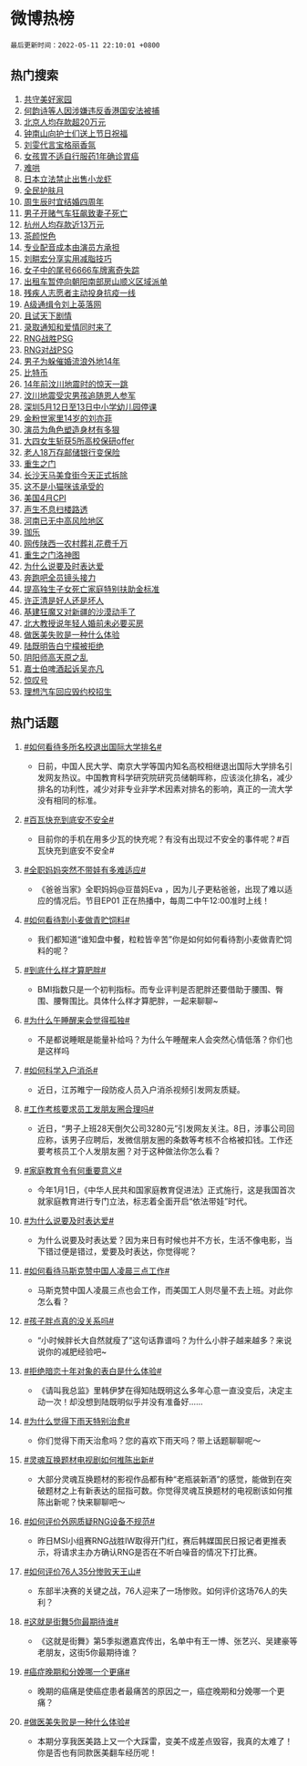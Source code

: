 # 微博热榜

`最后更新时间：2022-05-11 22:10:01 +0800`

## 热门搜索

1. [共守美好家园](https://m.weibo.cn/search?containerid=100103type%3D1%26t%3D10%26q%3D%23%E5%85%B1%E5%AE%88%E7%BE%8E%E5%A5%BD%E5%AE%B6%E5%9B%AD%23&stream_entry_id=51&isnewpage=1&extparam=seat%3D1%26c_type%3D51%26filter_type%3Drealtimehot%26cate%3D10103%26pos%3D0%26dgr%3D0%26display_time%3D1652278200%26pre_seqid%3D1652278200742035000325&luicode=10000011&lfid=106003type%253D25%2526t%253D3%2526disable_hot%253D1%2526filter_type%253Drealtimehot)
1. [何韵诗等人因涉嫌违反香港国安法被捕](https://m.weibo.cn/search?containerid=100103type%3D1%26t%3D10%26q%3D%23%E4%BD%95%E9%9F%B5%E8%AF%97%E7%AD%89%E4%BA%BA%E5%9B%A0%E6%B6%89%E5%AB%8C%E8%BF%9D%E5%8F%8D%E9%A6%99%E6%B8%AF%E5%9B%BD%E5%AE%89%E6%B3%95%E8%A2%AB%E6%8D%95%23&stream_entry_id=31&isnewpage=1&extparam=seat%3D1%26filter_type%3Drealtimehot%26dgr%3D0%26lcate%3D5001%26c_type%3D31%26realpos%3D1%26flag%3D1%26pos%3D0%26cate%3D0%26display_time%3D1652278200%26pre_seqid%3D1652278200742035000325&luicode=10000011&lfid=106003type%253D25%2526t%253D3%2526disable_hot%253D1%2526filter_type%253Drealtimehot)
1. [北京人均存款超20万元](https://m.weibo.cn/search?containerid=100103type%3D1%26t%3D10%26q%3D%23%E5%8C%97%E4%BA%AC%E4%BA%BA%E5%9D%87%E5%AD%98%E6%AC%BE%E8%B6%8520%E4%B8%87%E5%85%83%23&stream_entry_id=31&isnewpage=1&extparam=seat%3D1%26filter_type%3Drealtimehot%26dgr%3D0%26lcate%3D5001%26c_type%3D31%26realpos%3D2%26flag%3D1%26pos%3D1%26cate%3D0%26display_time%3D1652278200%26pre_seqid%3D1652278200742035000325&luicode=10000011&lfid=106003type%253D25%2526t%253D3%2526disable_hot%253D1%2526filter_type%253Drealtimehot)
1. [钟南山向护士们送上节日祝福](https://m.weibo.cn/search?containerid=100103type%3D1%26t%3D10%26q%3D%23%E9%92%9F%E5%8D%97%E5%B1%B1%E5%90%91%E6%8A%A4%E5%A3%AB%E4%BB%AC%E9%80%81%E4%B8%8A%E8%8A%82%E6%97%A5%E7%A5%9D%E7%A6%8F%23&stream_entry_id=31&isnewpage=1&extparam=seat%3D1%26filter_type%3Drealtimehot%26dgr%3D0%26lcate%3D5001%26c_type%3D31%26realpos%3D3%26flag%3D0%26pos%3D2%26cate%3D0%26display_time%3D1652278200%26pre_seqid%3D1652278200742035000325&luicode=10000011&lfid=106003type%253D25%2526t%253D3%2526disable_hot%253D1%2526filter_type%253Drealtimehot)
1. [刘雯代言宝格丽香氛](https://m.weibo.cn/search?containerid=100103type%3D1%26t%3D10%26q%3D%23%E5%88%98%E9%9B%AF%E4%BB%A3%E8%A8%80%E5%AE%9D%E6%A0%BC%E4%B8%BD%E9%A6%99%E6%B0%9B%23&stream_entry_id=31&isnewpage=1&extparam=seat%3D1%26adid%3D153945%26topic_ad%3D1%26filter_type%3Drealtimehot%26dgr%3D0%26lcate%3D5001%26c_type%3D31%26pos%3D3%26cate%3D0%26display_time%3D1652278200%26pre_seqid%3D1652278200742035000325&luicode=10000011&lfid=106003type%253D25%2526t%253D3%2526disable_hot%253D1%2526filter_type%253Drealtimehot)
1. [女孩胃不适自行服药1年确诊胃癌](https://m.weibo.cn/search?containerid=100103type%3D1%26t%3D10%26q%3D%23%E5%A5%B3%E5%AD%A9%E8%83%83%E4%B8%8D%E9%80%82%E8%87%AA%E8%A1%8C%E6%9C%8D%E8%8D%AF1%E5%B9%B4%E7%A1%AE%E8%AF%8A%E8%83%83%E7%99%8C%23&stream_entry_id=31&isnewpage=1&extparam=seat%3D1%26filter_type%3Drealtimehot%26dgr%3D0%26lcate%3D5001%26c_type%3D31%26realpos%3D4%26flag%3D2%26pos%3D4%26cate%3D0%26display_time%3D1652278200%26pre_seqid%3D1652278200742035000325&luicode=10000011&lfid=106003type%253D25%2526t%253D3%2526disable_hot%253D1%2526filter_type%253Drealtimehot)
1. [难哄](https://m.weibo.cn/search?containerid=100103type%3D1%26t%3D10%26q%3D%E9%9A%BE%E5%93%84&stream_entry_id=31&isnewpage=1&extparam=seat%3D1%26filter_type%3Drealtimehot%26dgr%3D0%26lcate%3D5001%26c_type%3D31%26realpos%3D5%26flag%3D1%26pos%3D5%26cate%3D0%26display_time%3D1652278200%26pre_seqid%3D1652278200742035000325&luicode=10000011&lfid=106003type%253D25%2526t%253D3%2526disable_hot%253D1%2526filter_type%253Drealtimehot)
1. [日本立法禁止出售小龙虾](https://m.weibo.cn/search?containerid=100103type%3D1%26t%3D10%26q%3D%23%E6%97%A5%E6%9C%AC%E7%AB%8B%E6%B3%95%E7%A6%81%E6%AD%A2%E5%87%BA%E5%94%AE%E5%B0%8F%E9%BE%99%E8%99%BE%23&stream_entry_id=31&isnewpage=1&extparam=seat%3D1%26filter_type%3Drealtimehot%26dgr%3D0%26lcate%3D5001%26c_type%3D31%26realpos%3D6%26flag%3D1%26pos%3D6%26cate%3D0%26display_time%3D1652278200%26pre_seqid%3D1652278200742035000325&luicode=10000011&lfid=106003type%253D25%2526t%253D3%2526disable_hot%253D1%2526filter_type%253Drealtimehot)
1. [全民护肤月](https://m.weibo.cn/search?containerid=100103type%3D1%26t%3D10%26q%3D%23%E5%85%A8%E6%B0%91%E6%8A%A4%E8%82%A4%E6%9C%88%23&stream_entry_id=31&isnewpage=1&extparam=seat%3D1%26adid%3D153463%26filter_type%3Drealtimehot%26dgr%3D0%26lcate%3D5001%26c_type%3D31%26pos%3D7%26cate%3D0%26display_time%3D1652278200%26pre_seqid%3D1652278200742035000325&luicode=10000011&lfid=106003type%253D25%2526t%253D3%2526disable_hot%253D1%2526filter_type%253Drealtimehot)
1. [周生辰时宜结婚四周年](https://m.weibo.cn/search?containerid=100103type%3D1%26t%3D10%26q%3D%23%E5%91%A8%E7%94%9F%E8%BE%B0%E6%97%B6%E5%AE%9C%E7%BB%93%E5%A9%9A%E5%9B%9B%E5%91%A8%E5%B9%B4%23&stream_entry_id=31&isnewpage=1&extparam=seat%3D1%26filter_type%3Drealtimehot%26dgr%3D0%26lcate%3D5001%26c_type%3D31%26realpos%3D7%26flag%3D1%26pos%3D8%26cate%3D0%26display_time%3D1652278200%26pre_seqid%3D1652278200742035000325&luicode=10000011&lfid=106003type%253D25%2526t%253D3%2526disable_hot%253D1%2526filter_type%253Drealtimehot)
1. [男子开赌气车狂飙致妻子死亡](https://m.weibo.cn/search?containerid=100103type%3D1%26t%3D10%26q%3D%23%E7%94%B7%E5%AD%90%E5%BC%80%E8%B5%8C%E6%B0%94%E8%BD%A6%E7%8B%82%E9%A3%99%E8%87%B4%E5%A6%BB%E5%AD%90%E6%AD%BB%E4%BA%A1%23&stream_entry_id=31&isnewpage=1&extparam=seat%3D1%26filter_type%3Drealtimehot%26dgr%3D0%26lcate%3D5001%26c_type%3D31%26realpos%3D8%26flag%3D0%26pos%3D9%26cate%3D0%26display_time%3D1652278200%26pre_seqid%3D1652278200742035000325&luicode=10000011&lfid=106003type%253D25%2526t%253D3%2526disable_hot%253D1%2526filter_type%253Drealtimehot)
1. [杭州人均存款近13万元](https://m.weibo.cn/search?containerid=100103type%3D1%26t%3D10%26q%3D%23%E6%9D%AD%E5%B7%9E%E4%BA%BA%E5%9D%87%E5%AD%98%E6%AC%BE%E8%BF%9113%E4%B8%87%E5%85%83%23&stream_entry_id=31&isnewpage=1&extparam=seat%3D1%26filter_type%3Drealtimehot%26dgr%3D0%26lcate%3D5001%26c_type%3D31%26realpos%3D9%26flag%3D1%26pos%3D10%26cate%3D0%26display_time%3D1652278200%26pre_seqid%3D1652278200742035000325&luicode=10000011&lfid=106003type%253D25%2526t%253D3%2526disable_hot%253D1%2526filter_type%253Drealtimehot)
1. [茶颜悦色](https://m.weibo.cn/search?containerid=100103type%3D1%26t%3D10%26q%3D%23%E8%8C%B6%E9%A2%9C%E6%82%A6%E8%89%B2%23&stream_entry_id=31&isnewpage=1&extparam=seat%3D1%26filter_type%3Drealtimehot%26dgr%3D0%26lcate%3D5001%26c_type%3D31%26realpos%3D10%26flag%3D2%26pos%3D11%26cate%3D0%26display_time%3D1652278200%26pre_seqid%3D1652278200742035000325&luicode=10000011&lfid=106003type%253D25%2526t%253D3%2526disable_hot%253D1%2526filter_type%253Drealtimehot)
1. [专业配音成本由演员方承担](https://m.weibo.cn/search?containerid=100103type%3D1%26t%3D10%26q%3D%23%E4%B8%93%E4%B8%9A%E9%85%8D%E9%9F%B3%E6%88%90%E6%9C%AC%E7%94%B1%E6%BC%94%E5%91%98%E6%96%B9%E6%89%BF%E6%8B%85%23&stream_entry_id=31&isnewpage=1&extparam=seat%3D1%26filter_type%3Drealtimehot%26dgr%3D0%26lcate%3D5001%26c_type%3D31%26realpos%3D11%26flag%3D0%26pos%3D12%26cate%3D0%26display_time%3D1652278200%26pre_seqid%3D1652278200742035000325&luicode=10000011&lfid=106003type%253D25%2526t%253D3%2526disable_hot%253D1%2526filter_type%253Drealtimehot)
1. [刘畊宏分享实用减脂技巧](https://m.weibo.cn/search?containerid=100103type%3D1%26t%3D10%26q%3D%23%E5%88%98%E7%95%8A%E5%AE%8F%E5%88%86%E4%BA%AB%E5%AE%9E%E7%94%A8%E5%87%8F%E8%84%82%E6%8A%80%E5%B7%A7%23&stream_entry_id=31&isnewpage=1&extparam=seat%3D1%26filter_type%3Drealtimehot%26dgr%3D0%26lcate%3D5001%26c_type%3D31%26realpos%3D12%26flag%3D0%26pos%3D13%26cate%3D0%26display_time%3D1652278200%26pre_seqid%3D1652278200742035000325&luicode=10000011&lfid=106003type%253D25%2526t%253D3%2526disable_hot%253D1%2526filter_type%253Drealtimehot)
1. [女子中的尾号6666车牌离奇失踪](https://m.weibo.cn/search?containerid=100103type%3D1%26t%3D10%26q%3D%23%E5%A5%B3%E5%AD%90%E4%B8%AD%E7%9A%84%E5%B0%BE%E5%8F%B76666%E8%BD%A6%E7%89%8C%E7%A6%BB%E5%A5%87%E5%A4%B1%E8%B8%AA%23&stream_entry_id=31&isnewpage=1&extparam=seat%3D1%26filter_type%3Drealtimehot%26dgr%3D0%26lcate%3D5001%26c_type%3D31%26realpos%3D13%26flag%3D0%26pos%3D14%26cate%3D0%26display_time%3D1652278200%26pre_seqid%3D1652278200742035000325&luicode=10000011&lfid=106003type%253D25%2526t%253D3%2526disable_hot%253D1%2526filter_type%253Drealtimehot)
1. [出租车暂停向朝阳南部房山顺义区域派单](https://m.weibo.cn/search?containerid=100103type%3D1%26t%3D10%26q%3D%23%E5%87%BA%E7%A7%9F%E8%BD%A6%E6%9A%82%E5%81%9C%E5%90%91%E6%9C%9D%E9%98%B3%E5%8D%97%E9%83%A8%E6%88%BF%E5%B1%B1%E9%A1%BA%E4%B9%89%E5%8C%BA%E5%9F%9F%E6%B4%BE%E5%8D%95%23&stream_entry_id=31&isnewpage=1&extparam=seat%3D1%26filter_type%3Drealtimehot%26dgr%3D0%26lcate%3D5001%26c_type%3D31%26realpos%3D14%26flag%3D1%26pos%3D15%26cate%3D0%26display_time%3D1652278200%26pre_seqid%3D1652278200742035000325&luicode=10000011&lfid=106003type%253D25%2526t%253D3%2526disable_hot%253D1%2526filter_type%253Drealtimehot)
1. [残疾人志愿者主动投身抗疫一线](https://m.weibo.cn/search?containerid=100103type%3D1%26t%3D10%26q%3D%23%E6%AE%8B%E7%96%BE%E4%BA%BA%E5%BF%97%E6%84%BF%E8%80%85%E4%B8%BB%E5%8A%A8%E6%8A%95%E8%BA%AB%E6%8A%97%E7%96%AB%E4%B8%80%E7%BA%BF%23&stream_entry_id=31&isnewpage=1&extparam=seat%3D1%26adid%3D153979%26filter_type%3Drealtimehot%26dgr%3D0%26lcate%3D5001%26c_type%3D31%26realpos%3D15%26flag%3D0%26pos%3D16%26cate%3D0%26display_time%3D1652278200%26pre_seqid%3D1652278200742035000325&luicode=10000011&lfid=106003type%253D25%2526t%253D3%2526disable_hot%253D1%2526filter_type%253Drealtimehot)
1. [A级通缉令刘上英落网](https://m.weibo.cn/search?containerid=100103type%3D1%26t%3D10%26q%3D%23A%E7%BA%A7%E9%80%9A%E7%BC%89%E4%BB%A4%E5%88%98%E4%B8%8A%E8%8B%B1%E8%90%BD%E7%BD%91%23&stream_entry_id=31&isnewpage=1&extparam=seat%3D1%26filter_type%3Drealtimehot%26dgr%3D0%26lcate%3D5001%26c_type%3D31%26realpos%3D16%26flag%3D1%26pos%3D17%26cate%3D0%26display_time%3D1652278200%26pre_seqid%3D1652278200742035000325&luicode=10000011&lfid=106003type%253D25%2526t%253D3%2526disable_hot%253D1%2526filter_type%253Drealtimehot)
1. [且试天下剧情](https://m.weibo.cn/search?containerid=100103type%3D1%26t%3D10%26q%3D%23%E4%B8%94%E8%AF%95%E5%A4%A9%E4%B8%8B%E5%89%A7%E6%83%85%23&stream_entry_id=31&isnewpage=1&extparam=seat%3D1%26filter_type%3Drealtimehot%26dgr%3D0%26lcate%3D5001%26c_type%3D31%26realpos%3D17%26flag%3D1%26pos%3D18%26cate%3D0%26display_time%3D1652278200%26pre_seqid%3D1652278200742035000325&luicode=10000011&lfid=106003type%253D25%2526t%253D3%2526disable_hot%253D1%2526filter_type%253Drealtimehot)
1. [录取通知和爱情同时来了](https://m.weibo.cn/search?containerid=100103type%3D1%26t%3D10%26q%3D%23%E5%BD%95%E5%8F%96%E9%80%9A%E7%9F%A5%E5%92%8C%E7%88%B1%E6%83%85%E5%90%8C%E6%97%B6%E6%9D%A5%E4%BA%86%23&stream_entry_id=31&isnewpage=1&extparam=seat%3D1%26filter_type%3Drealtimehot%26dgr%3D0%26lcate%3D5001%26c_type%3D31%26realpos%3D18%26flag%3D0%26pos%3D19%26cate%3D0%26display_time%3D1652278200%26pre_seqid%3D1652278200742035000325&luicode=10000011&lfid=106003type%253D25%2526t%253D3%2526disable_hot%253D1%2526filter_type%253Drealtimehot)
1. [RNG战胜PSG](https://m.weibo.cn/search?containerid=100103type%3D1%26t%3D10%26q%3D%23RNG%E6%88%98%E8%83%9CPSG%23&stream_entry_id=31&isnewpage=1&extparam=seat%3D1%26filter_type%3Drealtimehot%26dgr%3D0%26lcate%3D5001%26c_type%3D31%26realpos%3D19%26flag%3D1%26pos%3D20%26cate%3D0%26display_time%3D1652278200%26pre_seqid%3D1652278200742035000325&luicode=10000011&lfid=106003type%253D25%2526t%253D3%2526disable_hot%253D1%2526filter_type%253Drealtimehot)
1. [RNG对战PSG](http://m.weibo.cn/c/wbox?&id=j84w2uenjc&roomid=9888&q=%23RNG%E5%AF%B9%E6%88%98PSG%23&extparam=seat%3D1%26filter_type%3Drealtimehot%26dgr%3D0%26lcate%3D5001%26c_type%3D31%26realpos%3D20%26flag%3D1%26pos%3D21%26cate%3D0%26display_time%3D1652278200%26pre_seqid%3D1652278200742035000325&luicode=10000011&lfid=106003type%253D25%2526t%253D3%2526disable_hot%253D1%2526filter_type%253Drealtimehot)
1. [男子为躲催婚流浪外地14年](https://m.weibo.cn/search?containerid=100103type%3D1%26t%3D10%26q%3D%23%E7%94%B7%E5%AD%90%E4%B8%BA%E8%BA%B2%E5%82%AC%E5%A9%9A%E6%B5%81%E6%B5%AA%E5%A4%96%E5%9C%B014%E5%B9%B4%23&stream_entry_id=31&isnewpage=1&extparam=seat%3D1%26filter_type%3Drealtimehot%26dgr%3D0%26lcate%3D5001%26c_type%3D31%26realpos%3D21%26flag%3D0%26pos%3D22%26cate%3D0%26display_time%3D1652278200%26pre_seqid%3D1652278200742035000325&luicode=10000011&lfid=106003type%253D25%2526t%253D3%2526disable_hot%253D1%2526filter_type%253Drealtimehot)
1. [比特币](https://m.weibo.cn/search?containerid=100103type%3D1%26t%3D10%26q%3D%E6%AF%94%E7%89%B9%E5%B8%81&stream_entry_id=31&isnewpage=1&extparam=seat%3D1%26filter_type%3Drealtimehot%26dgr%3D0%26lcate%3D5001%26c_type%3D31%26realpos%3D22%26flag%3D1%26pos%3D23%26cate%3D0%26display_time%3D1652278200%26pre_seqid%3D1652278200742035000325&luicode=10000011&lfid=106003type%253D25%2526t%253D3%2526disable_hot%253D1%2526filter_type%253Drealtimehot)
1. [14年前汶川地震时的惊天一跳](https://m.weibo.cn/search?containerid=100103type%3D1%26t%3D10%26q%3D%2314%E5%B9%B4%E5%89%8D%E6%B1%B6%E5%B7%9D%E5%9C%B0%E9%9C%87%E6%97%B6%E7%9A%84%E6%83%8A%E5%A4%A9%E4%B8%80%E8%B7%B3%23&stream_entry_id=31&isnewpage=1&extparam=seat%3D1%26filter_type%3Drealtimehot%26dgr%3D0%26lcate%3D5001%26c_type%3D31%26realpos%3D23%26flag%3D1%26pos%3D24%26cate%3D0%26display_time%3D1652278200%26pre_seqid%3D1652278200742035000325&luicode=10000011&lfid=106003type%253D25%2526t%253D3%2526disable_hot%253D1%2526filter_type%253Drealtimehot)
1. [汶川地震受灾男孩追随恩人参军](https://m.weibo.cn/search?containerid=100103type%3D1%26t%3D10%26q%3D%23%E6%B1%B6%E5%B7%9D%E5%9C%B0%E9%9C%87%E5%8F%97%E7%81%BE%E7%94%B7%E5%AD%A9%E8%BF%BD%E9%9A%8F%E6%81%A9%E4%BA%BA%E5%8F%82%E5%86%9B%23&stream_entry_id=31&isnewpage=1&extparam=seat%3D1%26filter_type%3Drealtimehot%26dgr%3D0%26lcate%3D5001%26c_type%3D31%26realpos%3D24%26flag%3D1%26pos%3D25%26cate%3D0%26display_time%3D1652278200%26pre_seqid%3D1652278200742035000325&luicode=10000011&lfid=106003type%253D25%2526t%253D3%2526disable_hot%253D1%2526filter_type%253Drealtimehot)
1. [深圳5月12日至13日中小学幼儿园停课](https://m.weibo.cn/search?containerid=100103type%3D1%26t%3D10%26q%3D%23%E6%B7%B1%E5%9C%B35%E6%9C%8812%E6%97%A5%E8%87%B313%E6%97%A5%E4%B8%AD%E5%B0%8F%E5%AD%A6%E5%B9%BC%E5%84%BF%E5%9B%AD%E5%81%9C%E8%AF%BE%23&stream_entry_id=31&isnewpage=1&extparam=seat%3D1%26filter_type%3Drealtimehot%26dgr%3D0%26lcate%3D5001%26c_type%3D31%26realpos%3D25%26flag%3D0%26pos%3D26%26cate%3D0%26display_time%3D1652278200%26pre_seqid%3D1652278200742035000325&luicode=10000011&lfid=106003type%253D25%2526t%253D3%2526disable_hot%253D1%2526filter_type%253Drealtimehot)
1. [金粉世家里14岁的刘亦菲](https://m.weibo.cn/search?containerid=100103type%3D1%26t%3D10%26q%3D%23%E9%87%91%E7%B2%89%E4%B8%96%E5%AE%B6%E9%87%8C14%E5%B2%81%E7%9A%84%E5%88%98%E4%BA%A6%E8%8F%B2%23&stream_entry_id=31&isnewpage=1&extparam=seat%3D1%26filter_type%3Drealtimehot%26dgr%3D0%26lcate%3D5001%26c_type%3D31%26realpos%3D26%26flag%3D0%26pos%3D27%26cate%3D0%26display_time%3D1652278200%26pre_seqid%3D1652278200742035000325&luicode=10000011&lfid=106003type%253D25%2526t%253D3%2526disable_hot%253D1%2526filter_type%253Drealtimehot)
1. [演员为角色塑造身材有多狠](https://m.weibo.cn/search?containerid=100103type%3D1%26t%3D10%26q%3D%23%E6%BC%94%E5%91%98%E4%B8%BA%E8%A7%92%E8%89%B2%E5%A1%91%E9%80%A0%E8%BA%AB%E6%9D%90%E6%9C%89%E5%A4%9A%E7%8B%A0%23&stream_entry_id=31&isnewpage=1&extparam=seat%3D1%26filter_type%3Drealtimehot%26dgr%3D0%26lcate%3D5001%26c_type%3D31%26realpos%3D27%26flag%3D0%26pos%3D28%26cate%3D0%26display_time%3D1652278200%26pre_seqid%3D1652278200742035000325&luicode=10000011&lfid=106003type%253D25%2526t%253D3%2526disable_hot%253D1%2526filter_type%253Drealtimehot)
1. [大四女生斩获5所高校保研offer](https://m.weibo.cn/search?containerid=100103type%3D1%26t%3D10%26q%3D%23%E5%A4%A7%E5%9B%9B%E5%A5%B3%E7%94%9F%E6%96%A9%E8%8E%B75%E6%89%80%E9%AB%98%E6%A0%A1%E4%BF%9D%E7%A0%94offer%23&stream_entry_id=31&isnewpage=1&extparam=seat%3D1%26filter_type%3Drealtimehot%26dgr%3D0%26lcate%3D5001%26c_type%3D31%26realpos%3D28%26flag%3D0%26pos%3D29%26cate%3D0%26display_time%3D1652278200%26pre_seqid%3D1652278200742035000325&luicode=10000011&lfid=106003type%253D25%2526t%253D3%2526disable_hot%253D1%2526filter_type%253Drealtimehot)
1. [老人18万存邮储银行变保险](https://m.weibo.cn/search?containerid=100103type%3D1%26t%3D10%26q%3D%23%E8%80%81%E4%BA%BA18%E4%B8%87%E5%AD%98%E9%82%AE%E5%82%A8%E9%93%B6%E8%A1%8C%E5%8F%98%E4%BF%9D%E9%99%A9%23&stream_entry_id=31&isnewpage=1&extparam=seat%3D1%26filter_type%3Drealtimehot%26dgr%3D0%26lcate%3D5001%26c_type%3D31%26realpos%3D29%26flag%3D0%26pos%3D30%26cate%3D0%26display_time%3D1652278200%26pre_seqid%3D1652278200742035000325&luicode=10000011&lfid=106003type%253D25%2526t%253D3%2526disable_hot%253D1%2526filter_type%253Drealtimehot)
1. [重生之门](http://m.weibo.cn/c/wbox?&id=j84w2uenjc&roomid=9564&q=%23%E9%87%8D%E7%94%9F%E4%B9%8B%E9%97%A8%23&extparam=seat%3D1%26filter_type%3Drealtimehot%26dgr%3D0%26lcate%3D5001%26c_type%3D31%26realpos%3D30%26flag%3D0%26pos%3D31%26cate%3D0%26display_time%3D1652278200%26pre_seqid%3D1652278200742035000325&luicode=10000011&lfid=106003type%253D25%2526t%253D3%2526disable_hot%253D1%2526filter_type%253Drealtimehot)
1. [长沙天马美食街今天正式拆除](https://m.weibo.cn/search?containerid=100103type%3D1%26t%3D10%26q%3D%23%E9%95%BF%E6%B2%99%E5%A4%A9%E9%A9%AC%E7%BE%8E%E9%A3%9F%E8%A1%97%E4%BB%8A%E5%A4%A9%E6%AD%A3%E5%BC%8F%E6%8B%86%E9%99%A4%23&stream_entry_id=31&isnewpage=1&extparam=seat%3D1%26filter_type%3Drealtimehot%26dgr%3D0%26lcate%3D5001%26c_type%3D31%26realpos%3D31%26flag%3D0%26pos%3D32%26cate%3D0%26display_time%3D1652278200%26pre_seqid%3D1652278200742035000325&luicode=10000011&lfid=106003type%253D25%2526t%253D3%2526disable_hot%253D1%2526filter_type%253Drealtimehot)
1. [这不是小猫咪该承受的](https://m.weibo.cn/search?containerid=100103type%3D1%26t%3D10%26q%3D%23%E8%BF%99%E4%B8%8D%E6%98%AF%E5%B0%8F%E7%8C%AB%E5%92%AA%E8%AF%A5%E6%89%BF%E5%8F%97%E7%9A%84%23&stream_entry_id=31&isnewpage=1&extparam=seat%3D1%26filter_type%3Drealtimehot%26dgr%3D0%26lcate%3D5001%26c_type%3D31%26realpos%3D32%26flag%3D1%26pos%3D33%26cate%3D0%26display_time%3D1652278200%26pre_seqid%3D1652278200742035000325&luicode=10000011&lfid=106003type%253D25%2526t%253D3%2526disable_hot%253D1%2526filter_type%253Drealtimehot)
1. [美国4月CPI](https://m.weibo.cn/search?containerid=100103type%3D1%26t%3D10%26q%3D%23%E7%BE%8E%E5%9B%BD4%E6%9C%88CPI%23&stream_entry_id=31&isnewpage=1&extparam=seat%3D1%26filter_type%3Drealtimehot%26dgr%3D0%26lcate%3D5001%26c_type%3D31%26realpos%3D33%26flag%3D1%26pos%3D34%26cate%3D0%26display_time%3D1652278200%26pre_seqid%3D1652278200742035000325&luicode=10000011&lfid=106003type%253D25%2526t%253D3%2526disable_hot%253D1%2526filter_type%253Drealtimehot)
1. [声生不息扫楼路透](https://m.weibo.cn/search?containerid=100103type%3D1%26t%3D10%26q%3D%23%E5%A3%B0%E7%94%9F%E4%B8%8D%E6%81%AF%E6%89%AB%E6%A5%BC%E8%B7%AF%E9%80%8F%23&stream_entry_id=31&isnewpage=1&extparam=seat%3D1%26filter_type%3Drealtimehot%26dgr%3D0%26lcate%3D5001%26c_type%3D31%26realpos%3D34%26flag%3D1%26pos%3D35%26cate%3D0%26display_time%3D1652278200%26pre_seqid%3D1652278200742035000325&luicode=10000011&lfid=106003type%253D25%2526t%253D3%2526disable_hot%253D1%2526filter_type%253Drealtimehot)
1. [河南已无中高风险地区](https://m.weibo.cn/search?containerid=100103type%3D1%26t%3D10%26q%3D%23%E6%B2%B3%E5%8D%97%E5%B7%B2%E6%97%A0%E4%B8%AD%E9%AB%98%E9%A3%8E%E9%99%A9%E5%9C%B0%E5%8C%BA%23&stream_entry_id=31&isnewpage=1&extparam=seat%3D1%26filter_type%3Drealtimehot%26dgr%3D0%26lcate%3D5001%26c_type%3D31%26realpos%3D35%26flag%3D1%26pos%3D36%26cate%3D0%26display_time%3D1652278200%26pre_seqid%3D1652278200742035000325&luicode=10000011&lfid=106003type%253D25%2526t%253D3%2526disable_hot%253D1%2526filter_type%253Drealtimehot)
1. [珈乐](https://m.weibo.cn/search?containerid=100103type%3D1%26t%3D10%26q%3D%E7%8F%88%E4%B9%90&stream_entry_id=31&isnewpage=1&extparam=seat%3D1%26filter_type%3Drealtimehot%26dgr%3D0%26lcate%3D5001%26c_type%3D31%26realpos%3D36%26flag%3D0%26pos%3D37%26cate%3D0%26display_time%3D1652278200%26pre_seqid%3D1652278200742035000325&luicode=10000011&lfid=106003type%253D25%2526t%253D3%2526disable_hot%253D1%2526filter_type%253Drealtimehot)
1. [网传陕西一农村葬礼花费千万](https://m.weibo.cn/search?containerid=100103type%3D1%26t%3D10%26q%3D%23%E7%BD%91%E4%BC%A0%E9%99%95%E8%A5%BF%E4%B8%80%E5%86%9C%E6%9D%91%E8%91%AC%E7%A4%BC%E8%8A%B1%E8%B4%B9%E5%8D%83%E4%B8%87%23&stream_entry_id=31&isnewpage=1&extparam=seat%3D1%26filter_type%3Drealtimehot%26dgr%3D0%26lcate%3D5001%26c_type%3D31%26realpos%3D37%26flag%3D0%26pos%3D38%26cate%3D0%26display_time%3D1652278200%26pre_seqid%3D1652278200742035000325&luicode=10000011&lfid=106003type%253D25%2526t%253D3%2526disable_hot%253D1%2526filter_type%253Drealtimehot)
1. [重生之门洛神图](https://m.weibo.cn/search?containerid=100103type%3D1%26t%3D10%26q%3D%23%E9%87%8D%E7%94%9F%E4%B9%8B%E9%97%A8%E6%B4%9B%E7%A5%9E%E5%9B%BE%23&stream_entry_id=31&isnewpage=1&extparam=seat%3D1%26filter_type%3Drealtimehot%26dgr%3D0%26lcate%3D5001%26c_type%3D31%26realpos%3D38%26flag%3D0%26pos%3D39%26cate%3D0%26display_time%3D1652278200%26pre_seqid%3D1652278200742035000325&luicode=10000011&lfid=106003type%253D25%2526t%253D3%2526disable_hot%253D1%2526filter_type%253Drealtimehot)
1. [为什么说要及时表达爱](https://m.weibo.cn/search?containerid=100103type%3D1%26t%3D10%26q%3D%23%E4%B8%BA%E4%BB%80%E4%B9%88%E8%AF%B4%E8%A6%81%E5%8F%8A%E6%97%B6%E8%A1%A8%E8%BE%BE%E7%88%B1%23&stream_entry_id=31&isnewpage=1&extparam=seat%3D1%26filter_type%3Drealtimehot%26dgr%3D0%26lcate%3D5001%26c_type%3D31%26realpos%3D39%26flag%3D0%26pos%3D40%26cate%3D0%26display_time%3D1652278200%26pre_seqid%3D1652278200742035000325&luicode=10000011&lfid=106003type%253D25%2526t%253D3%2526disable_hot%253D1%2526filter_type%253Drealtimehot)
1. [奔跑吧全员镜头接力](https://m.weibo.cn/search?containerid=100103type%3D1%26t%3D10%26q%3D%23%E5%A5%94%E8%B7%91%E5%90%A7%E5%85%A8%E5%91%98%E9%95%9C%E5%A4%B4%E6%8E%A5%E5%8A%9B%23&stream_entry_id=31&isnewpage=1&extparam=seat%3D1%26filter_type%3Drealtimehot%26dgr%3D0%26lcate%3D5001%26c_type%3D31%26realpos%3D40%26flag%3D0%26pos%3D41%26cate%3D0%26display_time%3D1652278200%26pre_seqid%3D1652278200742035000325&luicode=10000011&lfid=106003type%253D25%2526t%253D3%2526disable_hot%253D1%2526filter_type%253Drealtimehot)
1. [提高独生子女死亡家庭特别扶助金标准](https://m.weibo.cn/search?containerid=100103type%3D1%26t%3D10%26q%3D%23%E6%8F%90%E9%AB%98%E7%8B%AC%E7%94%9F%E5%AD%90%E5%A5%B3%E6%AD%BB%E4%BA%A1%E5%AE%B6%E5%BA%AD%E7%89%B9%E5%88%AB%E6%89%B6%E5%8A%A9%E9%87%91%E6%A0%87%E5%87%86%23&stream_entry_id=31&isnewpage=1&extparam=seat%3D1%26filter_type%3Drealtimehot%26dgr%3D0%26lcate%3D5001%26c_type%3D31%26realpos%3D41%26flag%3D0%26pos%3D42%26cate%3D0%26display_time%3D1652278200%26pre_seqid%3D1652278200742035000325&luicode=10000011&lfid=106003type%253D25%2526t%253D3%2526disable_hot%253D1%2526filter_type%253Drealtimehot)
1. [许正清是好人还是坏人](https://m.weibo.cn/search?containerid=100103type%3D1%26t%3D10%26q%3D%23%E8%AE%B8%E6%AD%A3%E6%B8%85%E6%98%AF%E5%A5%BD%E4%BA%BA%E8%BF%98%E6%98%AF%E5%9D%8F%E4%BA%BA%23&stream_entry_id=31&isnewpage=1&extparam=seat%3D1%26filter_type%3Drealtimehot%26dgr%3D0%26lcate%3D5001%26c_type%3D31%26realpos%3D42%26flag%3D0%26pos%3D43%26cate%3D0%26display_time%3D1652278200%26pre_seqid%3D1652278200742035000325&luicode=10000011&lfid=106003type%253D25%2526t%253D3%2526disable_hot%253D1%2526filter_type%253Drealtimehot)
1. [基建狂魔又对新疆的沙漠动手了](https://m.weibo.cn/search?containerid=100103type%3D1%26t%3D10%26q%3D%23%E5%9F%BA%E5%BB%BA%E7%8B%82%E9%AD%94%E5%8F%88%E5%AF%B9%E6%96%B0%E7%96%86%E7%9A%84%E6%B2%99%E6%BC%A0%E5%8A%A8%E6%89%8B%E4%BA%86%23&stream_entry_id=31&isnewpage=1&extparam=seat%3D1%26filter_type%3Drealtimehot%26dgr%3D0%26lcate%3D5001%26c_type%3D31%26realpos%3D43%26flag%3D1%26pos%3D44%26cate%3D0%26display_time%3D1652278200%26pre_seqid%3D1652278200742035000325&luicode=10000011&lfid=106003type%253D25%2526t%253D3%2526disable_hot%253D1%2526filter_type%253Drealtimehot)
1. [北大教授说年轻人婚前未必要买房](https://m.weibo.cn/search?containerid=100103type%3D1%26t%3D10%26q%3D%23%E5%8C%97%E5%A4%A7%E6%95%99%E6%8E%88%E8%AF%B4%E5%B9%B4%E8%BD%BB%E4%BA%BA%E5%A9%9A%E5%89%8D%E6%9C%AA%E5%BF%85%E8%A6%81%E4%B9%B0%E6%88%BF%23&stream_entry_id=31&isnewpage=1&extparam=seat%3D1%26filter_type%3Drealtimehot%26dgr%3D0%26lcate%3D5001%26c_type%3D31%26realpos%3D44%26flag%3D0%26pos%3D45%26cate%3D0%26display_time%3D1652278200%26pre_seqid%3D1652278200742035000325&luicode=10000011&lfid=106003type%253D25%2526t%253D3%2526disable_hot%253D1%2526filter_type%253Drealtimehot)
1. [做医美失败是一种什么体验](https://m.weibo.cn/search?containerid=100103type%3D1%26t%3D10%26q%3D%23%E5%81%9A%E5%8C%BB%E7%BE%8E%E5%A4%B1%E8%B4%A5%E6%98%AF%E4%B8%80%E7%A7%8D%E4%BB%80%E4%B9%88%E4%BD%93%E9%AA%8C%23&stream_entry_id=31&isnewpage=1&extparam=seat%3D1%26filter_type%3Drealtimehot%26dgr%3D0%26lcate%3D5001%26c_type%3D31%26realpos%3D45%26flag%3D0%26pos%3D46%26cate%3D0%26display_time%3D1652278200%26pre_seqid%3D1652278200742035000325&luicode=10000011&lfid=106003type%253D25%2526t%253D3%2526disable_hot%253D1%2526filter_type%253Drealtimehot)
1. [陆既明告白宁檬被拒绝](https://m.weibo.cn/search?containerid=100103type%3D1%26t%3D10%26q%3D%23%E9%99%86%E6%97%A2%E6%98%8E%E5%91%8A%E7%99%BD%E5%AE%81%E6%AA%AC%E8%A2%AB%E6%8B%92%E7%BB%9D%23&stream_entry_id=31&isnewpage=1&extparam=seat%3D1%26filter_type%3Drealtimehot%26dgr%3D0%26lcate%3D5001%26c_type%3D31%26realpos%3D46%26flag%3D1%26pos%3D47%26cate%3D0%26display_time%3D1652278200%26pre_seqid%3D1652278200742035000325&luicode=10000011&lfid=106003type%253D25%2526t%253D3%2526disable_hot%253D1%2526filter_type%253Drealtimehot)
1. [阴阳师高天原之乱](https://m.weibo.cn/search?containerid=100103type%3D1%26t%3D10%26q%3D%23%E9%98%B4%E9%98%B3%E5%B8%88%E9%AB%98%E5%A4%A9%E5%8E%9F%E4%B9%8B%E4%B9%B1%23&stream_entry_id=31&isnewpage=1&extparam=seat%3D1%26filter_type%3Drealtimehot%26dgr%3D0%26lcate%3D5001%26c_type%3D31%26realpos%3D47%26flag%3D1%26pos%3D48%26cate%3D0%26display_time%3D1652278200%26pre_seqid%3D1652278200742035000325&luicode=10000011&lfid=106003type%253D25%2526t%253D3%2526disable_hot%253D1%2526filter_type%253Drealtimehot)
1. [嘉士伯啤酒起诉吴亦凡](https://m.weibo.cn/search?containerid=100103type%3D1%26t%3D10%26q%3D%23%E5%98%89%E5%A3%AB%E4%BC%AF%E5%95%A4%E9%85%92%E8%B5%B7%E8%AF%89%E5%90%B4%E4%BA%A6%E5%87%A1%23&stream_entry_id=31&isnewpage=1&extparam=seat%3D1%26filter_type%3Drealtimehot%26dgr%3D0%26lcate%3D5001%26c_type%3D31%26realpos%3D48%26flag%3D0%26pos%3D49%26cate%3D0%26display_time%3D1652278200%26pre_seqid%3D1652278200742035000325&luicode=10000011&lfid=106003type%253D25%2526t%253D3%2526disable_hot%253D1%2526filter_type%253Drealtimehot)
1. [惊叹号](https://m.weibo.cn/search?containerid=100103type%3D1%26t%3D10%26q%3D%E6%83%8A%E5%8F%B9%E5%8F%B7&stream_entry_id=31&isnewpage=1&extparam=seat%3D1%26filter_type%3Drealtimehot%26dgr%3D0%26lcate%3D5001%26c_type%3D31%26realpos%3D49%26flag%3D0%26pos%3D50%26cate%3D0%26display_time%3D1652278200%26pre_seqid%3D1652278200742035000325&luicode=10000011&lfid=106003type%253D25%2526t%253D3%2526disable_hot%253D1%2526filter_type%253Drealtimehot)
1. [理想汽车回应毁约校招生](https://m.weibo.cn/search?containerid=100103type%3D1%26t%3D10%26q%3D%23%E7%90%86%E6%83%B3%E6%B1%BD%E8%BD%A6%E5%9B%9E%E5%BA%94%E6%AF%81%E7%BA%A6%E6%A0%A1%E6%8B%9B%E7%94%9F%23&stream_entry_id=31&isnewpage=1&extparam=seat%3D1%26filter_type%3Drealtimehot%26dgr%3D0%26lcate%3D5001%26c_type%3D31%26realpos%3D50%26flag%3D0%26pos%3D51%26cate%3D0%26display_time%3D1652278200%26pre_seqid%3D1652278200742035000325&luicode=10000011&lfid=106003type%253D25%2526t%253D3%2526disable_hot%253D1%2526filter_type%253Drealtimehot)

## 热门话题

1. [#如何看待多所名校退出国际大学排名#](https://m.weibo.cn/search?containerid=231522type%3D1%26t%3D10%26q%3D%23%E5%A6%82%E4%BD%95%E7%9C%8B%E5%BE%85%E5%A4%9A%E6%89%80%E5%90%8D%E6%A0%A1%E9%80%80%E5%87%BA%E5%9B%BD%E9%99%85%E5%A4%A7%E5%AD%A6%E6%8E%92%E5%90%8D%23&stream_entry_id=128&isnewpage=1&extparam=seat%3D1%26cate%3D5004%26c_type%3D128%26lcate%3D5004%26pos%3D1-0-0%26unitid%3D43395%26dgr%3D0%26display_time%3D1652278201%26pre_seqid%3D1652278201800012681256&luicode=10000011&lfid=231648_-_4)
    - 日前，中国人民大学、南京大学等国内知名高校相继退出国际大学排名引发网友热议。中国教育科学研究院研究员储朝晖称，应该淡化排名，减少排名的功利性，减少对非专业非学术因素对排名的影响，真正的一流大学没有相同的标准。

1. [#百瓦快充到底安不安全#](https://m.weibo.cn/search?containerid=231522type%3D1%26t%3D10%26q%3D%23%E7%99%BE%E7%93%A6%E5%BF%AB%E5%85%85%E5%88%B0%E5%BA%95%E5%AE%89%E4%B8%8D%E5%AE%89%E5%85%A8%23&stream_entry_id=128&isnewpage=1&extparam=seat%3D1%26cate%3D5004%26c_type%3D128%26lcate%3D5004%26pos%3D1-0-1%26unitid%3D43390%26dgr%3D0%26display_time%3D1652278201%26pre_seqid%3D1652278201800012681256&luicode=10000011&lfid=231648_-_4)
    - 目前你的手机在用多少瓦的快充呢？有没有出现过不安全的事件呢？#百瓦快充到底安不安全#

1. [#全职妈妈突然不带娃有多难适应#](https://m.weibo.cn/search?containerid=231522type%3D1%26t%3D10%26q%3D%23%E5%85%A8%E8%81%8C%E5%A6%88%E5%A6%88%E7%AA%81%E7%84%B6%E4%B8%8D%E5%B8%A6%E5%A8%83%E6%9C%89%E5%A4%9A%E9%9A%BE%E9%80%82%E5%BA%94%23&stream_entry_id=128&isnewpage=1&extparam=seat%3D1%26cate%3D5004%26c_type%3D128%26lcate%3D5004%26pos%3D1-0-2%26unitid%3D43362%26dgr%3D0%26display_time%3D1652278201%26pre_seqid%3D1652278201800012681256&luicode=10000011&lfid=231648_-_4)
    - 《爸爸当家》全职妈妈@豆苗妈Eva ，因为儿子更粘爸爸，出现了难以适应的情况后。节目EP01 正在热播中，每周二中午12:00准时上线！

1. [#如何看待割小麦做青贮饲料#](https://m.weibo.cn/search?containerid=231522type%3D1%26t%3D10%26q%3D%23%E5%A6%82%E4%BD%95%E7%9C%8B%E5%BE%85%E5%89%B2%E5%B0%8F%E9%BA%A6%E5%81%9A%E9%9D%92%E8%B4%AE%E9%A5%B2%E6%96%99%23&stream_entry_id=128&isnewpage=1&extparam=seat%3D1%26cate%3D5004%26c_type%3D128%26lcate%3D5004%26pos%3D1-0-3%26unitid%3D43388%26dgr%3D0%26display_time%3D1652278201%26pre_seqid%3D1652278201800012681256&luicode=10000011&lfid=231648_-_4)
    - 我们都知道“谁知盘中餐，粒粒皆辛苦”你是如何如何看待割小麦做青贮饲料的呢？

1. [#到底什么样才算肥胖#](https://m.weibo.cn/search?containerid=231522type%3D1%26t%3D10%26q%3D%23%E5%88%B0%E5%BA%95%E4%BB%80%E4%B9%88%E6%A0%B7%E6%89%8D%E7%AE%97%E8%82%A5%E8%83%96%23&stream_entry_id=128&isnewpage=1&extparam=seat%3D1%26cate%3D5004%26c_type%3D128%26lcate%3D5004%26pos%3D1-0-4%26unitid%3D43393%26dgr%3D0%26display_time%3D1652278201%26pre_seqid%3D1652278201800012681256&luicode=10000011&lfid=231648_-_4)
    - BMI指数只是一个初判指标。而专业评判是否肥胖还要借助于腰围、臀围、腰臀围比。具体什么样才算肥胖，一起来聊聊~

1. [#为什么午睡醒来会觉得孤独#](https://m.weibo.cn/search?containerid=231522type%3D1%26t%3D10%26q%3D%23%E4%B8%BA%E4%BB%80%E4%B9%88%E5%8D%88%E7%9D%A1%E9%86%92%E6%9D%A5%E4%BC%9A%E8%A7%89%E5%BE%97%E5%AD%A4%E7%8B%AC%23&stream_entry_id=128&isnewpage=1&extparam=seat%3D1%26cate%3D5004%26c_type%3D128%26lcate%3D5004%26pos%3D1-0-5%26unitid%3D43378%26dgr%3D0%26display_time%3D1652278201%26pre_seqid%3D1652278201800012681256&luicode=10000011&lfid=231648_-_4)
    - 不是都说睡眠是能量补给吗？为什么午睡醒来人会突然心情低落？你们也是这样吗

1. [#如何科学入户消杀#](https://m.weibo.cn/search?containerid=231522type%3D1%26t%3D10%26q%3D%23%E5%A6%82%E4%BD%95%E7%A7%91%E5%AD%A6%E5%85%A5%E6%88%B7%E6%B6%88%E6%9D%80%23&stream_entry_id=128&isnewpage=1&extparam=seat%3D1%26cate%3D5004%26c_type%3D128%26lcate%3D5004%26pos%3D1-0-6%26unitid%3D43359%26dgr%3D0%26display_time%3D1652278201%26pre_seqid%3D1652278201800012681256&luicode=10000011&lfid=231648_-_4)
    - 近日，江苏睢宁一段防疫人员入户消杀视频引发网友质疑。

1. [#工作考核要求员工发朋友圈合理吗#](https://m.weibo.cn/search?containerid=231522type%3D1%26t%3D10%26q%3D%23%E5%B7%A5%E4%BD%9C%E8%80%83%E6%A0%B8%E8%A6%81%E6%B1%82%E5%91%98%E5%B7%A5%E5%8F%91%E6%9C%8B%E5%8F%8B%E5%9C%88%E5%90%88%E7%90%86%E5%90%97%23&stream_entry_id=128&isnewpage=1&extparam=seat%3D1%26cate%3D5004%26c_type%3D128%26lcate%3D5004%26pos%3D1-0-7%26unitid%3D43356%26dgr%3D0%26display_time%3D1652278201%26pre_seqid%3D1652278201800012681256&luicode=10000011&lfid=231648_-_4)
    - 近日，“男子上班28天倒欠公司3280元”引发网友关注。8日，涉事公司回应称，该男子应聘后，发微信朋友圈的条数等考核不合格被扣钱。工作还要考核员工个人发朋友圈？对于这种做法你怎么看？

1. [#家庭教育令有何重要意义#](https://m.weibo.cn/search?containerid=231522type%3D1%26t%3D10%26q%3D%23%E5%AE%B6%E5%BA%AD%E6%95%99%E8%82%B2%E4%BB%A4%E6%9C%89%E4%BD%95%E9%87%8D%E8%A6%81%E6%84%8F%E4%B9%89%23&stream_entry_id=128&isnewpage=1&extparam=seat%3D1%26cate%3D5004%26c_type%3D128%26lcate%3D5004%26pos%3D1-0-8%26unitid%3D43358%26dgr%3D0%26display_time%3D1652278201%26pre_seqid%3D1652278201800012681256&luicode=10000011&lfid=231648_-_4)
    - 今年1月1日，《中华人民共和国家庭教育促进法》正式施行，这是我国首次就家庭教育进行专门立法，标志着全面开启“依法带娃”时代。

1. [#为什么说要及时表达爱#](https://m.weibo.cn/search?containerid=231522type%3D1%26t%3D10%26q%3D%23%E4%B8%BA%E4%BB%80%E4%B9%88%E8%AF%B4%E8%A6%81%E5%8F%8A%E6%97%B6%E8%A1%A8%E8%BE%BE%E7%88%B1%23&stream_entry_id=128&isnewpage=1&extparam=seat%3D1%26cate%3D5004%26c_type%3D128%26lcate%3D5004%26pos%3D1-0-9%26unitid%3D43411%26dgr%3D0%26display_time%3D1652278201%26pre_seqid%3D1652278201800012681256&luicode=10000011&lfid=231648_-_4)
    - 为什么说要及时表达爱？因为来日有时候也并不方长，生活不像电影，当下错过便是错过，爱要及时表达，你觉得呢？

1. [#如何看待马斯克赞中国人凌晨三点工作#](https://m.weibo.cn/search?containerid=231522type%3D1%26t%3D10%26q%3D%23%E5%A6%82%E4%BD%95%E7%9C%8B%E5%BE%85%E9%A9%AC%E6%96%AF%E5%85%8B%E8%B5%9E%E4%B8%AD%E5%9B%BD%E4%BA%BA%E5%87%8C%E6%99%A8%E4%B8%89%E7%82%B9%E5%B7%A5%E4%BD%9C%23&stream_entry_id=128&isnewpage=1&extparam=seat%3D1%26cate%3D5004%26c_type%3D128%26lcate%3D5004%26pos%3D1-0-10%26unitid%3D43399%26dgr%3D0%26display_time%3D1652278201%26pre_seqid%3D1652278201800012681256&luicode=10000011&lfid=231648_-_4)
    - 马斯克赞中国人凌晨三点也会工作，而美国工人则尽量不去上班。对此你怎么看？

1. [#孩子胖点真的没关系吗#](https://m.weibo.cn/search?containerid=231522type%3D1%26t%3D10%26q%3D%23%E5%AD%A9%E5%AD%90%E8%83%96%E7%82%B9%E7%9C%9F%E7%9A%84%E6%B2%A1%E5%85%B3%E7%B3%BB%E5%90%97%23&stream_entry_id=128&isnewpage=1&extparam=seat%3D1%26cate%3D5004%26c_type%3D128%26lcate%3D5004%26pos%3D1-0-11%26unitid%3D43387%26dgr%3D0%26display_time%3D1652278201%26pre_seqid%3D1652278201800012681256&luicode=10000011&lfid=231648_-_4)
    - “小时候胖长大自然就瘦了”这句话靠谱吗？为什么小胖子越来越多？来说说你的减肥经验吧~

1. [#拒绝暗恋十年对象的表白是什么体验#](https://m.weibo.cn/search?containerid=231522type%3D1%26t%3D10%26q%3D%23%E6%8B%92%E7%BB%9D%E6%9A%97%E6%81%8B%E5%8D%81%E5%B9%B4%E5%AF%B9%E8%B1%A1%E7%9A%84%E8%A1%A8%E7%99%BD%E6%98%AF%E4%BB%80%E4%B9%88%E4%BD%93%E9%AA%8C%23&stream_entry_id=128&isnewpage=1&extparam=seat%3D1%26cate%3D5004%26c_type%3D128%26lcate%3D5004%26pos%3D1-0-12%26unitid%3D43385%26dgr%3D0%26display_time%3D1652278201%26pre_seqid%3D1652278201800012681256&luicode=10000011&lfid=231648_-_4)
    - 《请叫我总监》里韩伊梦在得知陆既明这么多年心意一直没变后，决定主动一次！却没想到陆既明似乎并没有准备好……

1. [#为什么觉得下雨天特别治愈#](https://m.weibo.cn/search?containerid=231522type%3D1%26t%3D10%26q%3D%23%E4%B8%BA%E4%BB%80%E4%B9%88%E8%A7%89%E5%BE%97%E4%B8%8B%E9%9B%A8%E5%A4%A9%E7%89%B9%E5%88%AB%E6%B2%BB%E6%84%88%23&stream_entry_id=128&isnewpage=1&extparam=seat%3D1%26cate%3D5004%26c_type%3D128%26lcate%3D5004%26pos%3D1-0-13%26unitid%3D43407%26dgr%3D0%26display_time%3D1652278201%26pre_seqid%3D1652278201800012681256&luicode=10000011&lfid=231648_-_4)
    - 你们觉得下雨天治愈吗？您的喜欢下雨天吗？带上话题聊聊呢～

1. [#灵魂互换题材电视剧如何推陈出新#](https://m.weibo.cn/search?containerid=231522type%3D1%26t%3D10%26q%3D%23%E7%81%B5%E9%AD%82%E4%BA%92%E6%8D%A2%E9%A2%98%E6%9D%90%E7%94%B5%E8%A7%86%E5%89%A7%E5%A6%82%E4%BD%95%E6%8E%A8%E9%99%88%E5%87%BA%E6%96%B0%23&stream_entry_id=128&isnewpage=1&extparam=seat%3D1%26cate%3D5004%26c_type%3D128%26lcate%3D5004%26pos%3D1-0-14%26unitid%3D43410%26dgr%3D0%26display_time%3D1652278201%26pre_seqid%3D1652278201800012681256&luicode=10000011&lfid=231648_-_4)
    - 大部分灵魂互换题材的影视作品都有种“老瓶装新酒”的感觉，能做到在突破题材之上有新表达的屈指可数。你觉得灵魂互换题材的电视剧该如何推陈出新呢？快来聊聊吧～

1. [#如何评价外网质疑RNG设备不规范#](https://m.weibo.cn/search?containerid=231522type%3D1%26t%3D10%26q%3D%23%E5%A6%82%E4%BD%95%E8%AF%84%E4%BB%B7%E5%A4%96%E7%BD%91%E8%B4%A8%E7%96%91RNG%E8%AE%BE%E5%A4%87%E4%B8%8D%E8%A7%84%E8%8C%83%23&stream_entry_id=128&isnewpage=1&extparam=seat%3D1%26cate%3D5004%26c_type%3D128%26lcate%3D5004%26pos%3D1-0-15%26unitid%3D43397%26dgr%3D0%26display_time%3D1652278201%26pre_seqid%3D1652278201800012681256&luicode=10000011&lfid=231648_-_4)
    - 昨日MSI小组赛RNG战胜IW取得开门红，赛后韩媒国民日报记者更推表示，将请求主办方确认RNG是否在不听白噪音的情况下打比赛。

1. [#如何评价76人35分惨败天王山#](https://m.weibo.cn/search?containerid=231522type%3D1%26t%3D10%26q%3D%23%E5%A6%82%E4%BD%95%E8%AF%84%E4%BB%B776%E4%BA%BA35%E5%88%86%E6%83%A8%E8%B4%A5%E5%A4%A9%E7%8E%8B%E5%B1%B1%23&stream_entry_id=128&isnewpage=1&extparam=seat%3D1%26cate%3D5004%26c_type%3D128%26lcate%3D5004%26pos%3D1-0-16%26unitid%3D43383%26dgr%3D0%26display_time%3D1652278201%26pre_seqid%3D1652278201800012681256&luicode=10000011&lfid=231648_-_4)
    - 东部半决赛的关键之战，76人迎来了一场惨败。如何评价这场76人的失利？

1. [#这就是街舞5你最期待谁#](https://m.weibo.cn/search?containerid=231522type%3D1%26t%3D10%26q%3D%23%E8%BF%99%E5%B0%B1%E6%98%AF%E8%A1%97%E8%88%9E5%E4%BD%A0%E6%9C%80%E6%9C%9F%E5%BE%85%E8%B0%81%23&stream_entry_id=128&isnewpage=1&extparam=seat%3D1%26cate%3D5004%26c_type%3D128%26lcate%3D5004%26pos%3D1-0-17%26unitid%3D1652277963735%26dgr%3D0%26display_time%3D1652278201%26pre_seqid%3D1652278201800012681256&luicode=10000011&lfid=231648_-_4)
    - 《这就是街舞》第5季拟邀嘉宾传出，名单中有王一博、张艺兴、吴建豪等老朋友，这街5你最期待谁？

1. [#癌症晚期和分娩哪一个更痛#](https://m.weibo.cn/search?containerid=231522type%3D1%26t%3D10%26q%3D%23%E7%99%8C%E7%97%87%E6%99%9A%E6%9C%9F%E5%92%8C%E5%88%86%E5%A8%A9%E5%93%AA%E4%B8%80%E4%B8%AA%E6%9B%B4%E7%97%9B%23&stream_entry_id=128&isnewpage=1&extparam=seat%3D1%26cate%3D5004%26c_type%3D128%26lcate%3D5004%26pos%3D1-0-18%26unitid%3D43412%26dgr%3D0%26display_time%3D1652278201%26pre_seqid%3D1652278201800012681256&luicode=10000011&lfid=231648_-_4)
    - 晚期的癌痛是使癌症患者最痛苦的原因之一，癌症晚期和分娩哪一个更痛？

1. [#做医美失败是一种什么体验#](https://m.weibo.cn/search?containerid=231522type%3D1%26t%3D10%26q%3D%23%E5%81%9A%E5%8C%BB%E7%BE%8E%E5%A4%B1%E8%B4%A5%E6%98%AF%E4%B8%80%E7%A7%8D%E4%BB%80%E4%B9%88%E4%BD%93%E9%AA%8C%23&stream_entry_id=128&isnewpage=1&extparam=seat%3D1%26cate%3D5004%26c_type%3D128%26lcate%3D5004%26pos%3D1-0-19%26unitid%3D43414%26dgr%3D0%26display_time%3D1652278201%26pre_seqid%3D1652278201800012681256&luicode=10000011&lfid=231648_-_4)
    - 本期分享我医美路上又一个大踩雷，变美不成差点毁容，我真的太难了！你是否也有同款医美翻车经历呢！

